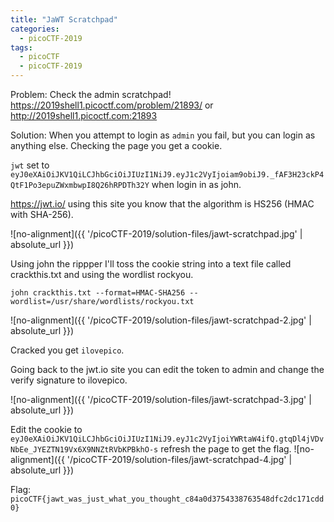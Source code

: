 ```yaml
---
title: "JaWT Scratchpad"
categories:
  - picoCTF-2019
tags:
  - picoCTF
  - picoCTF-2019
---
```


Problem: Check the admin scratchpad! https://2019shell1.picoctf.com/problem/21893/ or http://2019shell1.picoctf.com:21893

Solution: When you attempt to login as ```admin``` you fail, but you can login as anything else. Checking the page you get a cookie.

```jwt``` set to ```eyJ0eXAiOiJKV1QiLCJhbGciOiJIUzI1NiJ9.eyJ1c2VyIjoiam9obiJ9._fAF3H23ckP4QtF1Po3epuZWxmbwpI8Q26hRPDTh32Y``` when login in as john.

https://jwt.io/ using this site you know that the algorithm is HS256 (HMAC with SHA-256). 

![no-alignment]({{ '/picoCTF-2019/solution-files/jawt-scratchpad.jpg' | absolute_url }})

Using john the rippper I'll toss the cookie string into a text file called crackthis.txt and using the wordlist rockyou.

```john crackthis.txt --format=HMAC-SHA256 --wordlist=/usr/share/wordlists/rockyou.txt```

![no-alignment]({{ '/picoCTF-2019/solution-files/jawt-scratchpad-2.jpg' | absolute_url }})

Cracked you get ```ilovepico```.

Going back to the jwt.io site you can edit the token to admin and change the verify signature to ilovepico.

![no-alignment]({{ '/picoCTF-2019/solution-files/jawt-scratchpad-3.jpg' | absolute_url }})

Edit the cookie to ```eyJ0eXAiOiJKV1QiLCJhbGciOiJIUzI1NiJ9.eyJ1c2VyIjoiYWRtaW4ifQ.gtqDl4jVDvNbEe_JYEZTN19Vx6X9NNZtRVbKPBkhO-s``` refresh the page to get the flag.
![no-alignment]({{ '/picoCTF-2019/solution-files/jawt-scratchpad-4.jpg' | absolute_url }})

Flag: ```picoCTF{jawt_was_just_what_you_thought_c84a0d3754338763548dfc2dc171cdd0}```